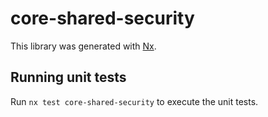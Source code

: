 # core-shared-security

This library was generated with [Nx](https://nx.dev).

## Running unit tests

Run `nx test core-shared-security` to execute the unit tests.
